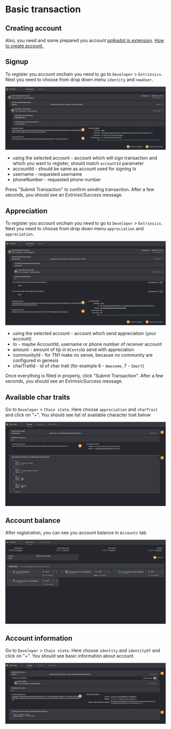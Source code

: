 # Basic transaction

## Creating account

Also, you need and some prepared you account [polkadot.js extension](https://chrome.google.com/webstore/detail/polkadot%7Bjs%7D-extension/mopnmbcafieddcagagdcbnhejhlodfdd).
[How to create account.](https://www.youtube.com/watch?v=sy7lvAqyzkY)

## Signup

To register you account onchain you need to go to `Developer` > `Extrinsics`.
Next you need to choose from drop down menu `identity` and `newUser`. 

![newUserTx](./images/basic-transactions/new-user-tx.png)

* using the selected account - account which will sign transaction and which you want to register, should match `accountId` parameter
* accountId - should be same as account used for signing tx
* username - requested username
* phoneNumber - requested phone number

Press "Submit Transaction" to confirm sending transaction. After a few seconds, you should see an ExtrinsicSuccess message.

## Appreciation

To register you account onchain you need to go to `Developer` > `Extrinsics`.
Next you need to choose from drop down menu `appreciation` and `appreciation`. 

![appreciation](./images/basic-transactions/appreciation.png)

* using the selected account - account which send appreciation (your account)
* to - maybe AccountId, username or phone number of receiver account
* amount - amount of tip in `KCents`to send with appreciation
* communityId - for TN1 make no sense, because no community are configured in genesis
* charTraitId - id of char trait (for example 6 - `Awesome`, 7 - `Smart`)

Once everything is filled in properly, click "Submit Transaction". After a few seconds, you should see an ExtrinsicSuccess message.

## Available char traits

Go to `Developer` > `Chain state`. Here choose `appreciation` and `charTrait` and click on "+".
You should see list of available character trait below

![characterTraits](./images/basic-transactions/char-traits.png)

## Account balance

After registration, you can see you account balance in `Accounts` tab.

![accountBalance](./images/basic-transactions/account-balance.png)

## Account information

Go to `Developer` > `Chain state`. Here choose `identity` and `identityOf` and click on "+".
You should see basic information about account.

![accoutnInfo](./images/basic-transactions/account-info.png)